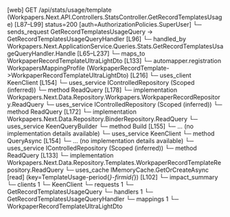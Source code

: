 [web] GET /api/stats/usage/template  (Workpapers.Next.API.Controllers.StatsController.GetRecordTemplatesUsage)  [L87–L99] status=200 [auth=AuthorizationPolicies.SuperUser]
  └─ sends_request GetRecordTemplatesUsageQuery -> GetRecordTemplatesUsageQueryHandler [L96]
    └─ handled_by Workpapers.Next.ApplicationService.Queries.Stats.GetRecordTemplatesUsageQueryHandler.Handle [L65–L237]
      └─ maps_to WorkpaperRecordTemplateUltraLightDto [L133]
        └─ automapper.registration WorkpapersMappingProfile (WorkpaperRecordTemplate->WorkpaperRecordTemplateUltraLightDto) [L216]
      └─ uses_client KeenClient [L154]
      └─ uses_service IControlledRepository<WorkpaperRecord> (Scoped (inferred))
        └─ method ReadQuery [L178]
          └─ implementation Workpapers.Next.Data.Repository.Workpapers.WorkpaperRecordRepository.ReadQuery
      └─ uses_service IControlledRepository<Binder> (Scoped (inferred))
        └─ method ReadQuery [L172]
          └─ implementation Workpapers.Next.Data.Repository.BinderRepository.ReadQuery
      └─ uses_service KeenQueryBuilder
        └─ method Build [L155]
          └─ ... (no implementation details available)
      └─ uses_service KeenClient
        └─ method QueryAsync [L154]
          └─ ... (no implementation details available)
      └─ uses_service IControlledRepository<WorkpaperRecordTemplate> (Scoped (inferred))
        └─ method ReadQuery [L133]
          └─ implementation Workpapers.Next.Data.Repository.Templates.WorkpaperRecordTemplateRepository.ReadQuery
      └─ uses_cache IMemoryCache.GetOrCreateAsync [read] (key=TemplateUsage-period{*}-firmid{*}) [L102]
  └─ impact_summary
    └─ clients 1
      └─ KeenClient
    └─ requests 1
      └─ GetRecordTemplatesUsageQuery
    └─ handlers 1
      └─ GetRecordTemplatesUsageQueryHandler
    └─ mappings 1
      └─ WorkpaperRecordTemplateUltraLightDto

